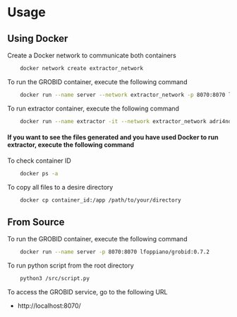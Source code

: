 # Usage
## Using Docker
Create a Docker network to communicate both containers
```bash
    docker network create extractor_network
```

To run the GROBID container, execute the following command
```bash
    docker run --name server --network extractor_network -p 8070:8070 lfoppiano/grobid:0.7.2
```

To run extractor container, execute the following command
```bash
    docker run --name extractor -it --network extractor_network adri4ndev/extractor:1.0.0
```

#### If you want to see the files generated and you have used Docker to run extractor, execute the following command

To check container ID
```bash
    docker ps -a
```

To copy all files to a desire directory
```bash
    docker cp container_id:/app /path/to/your/directory
```

## From Source

To run the GROBID container, execute the following command
```bash
    docker run --name server -p 8070:8070 lfoppiano/grobid:0.7.2
```

To run python script from the root directory
```bash
    python3 /src/script.py
```

To access the GROBID service, go to the following URL
- http://localhost:8070/